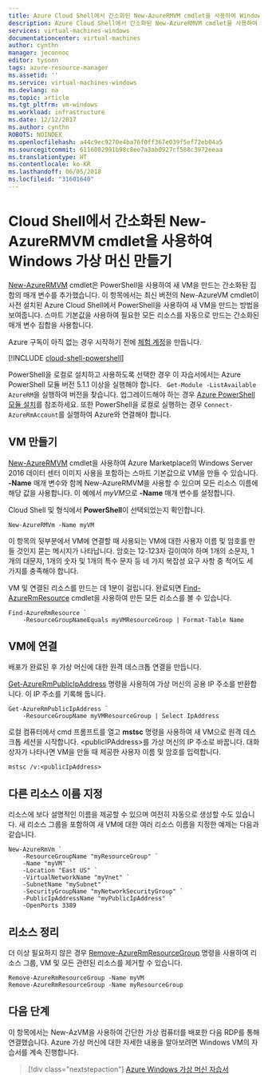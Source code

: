 ```yaml
---
title: Azure Cloud Shell에서 간소화된 New-AzureRMVM cmdlet을 사용하여 Windows VM 만들기 | Microsoft Docs
description: Azure Cloud Shell에서 간소화된 New-AzureRMVM cmdlet을 사용하여 Windows 가상 머신을 만드는 방법을 빠르게 이해합니다.
services: virtual-machines-windows
documentationcenter: virtual-machines
author: cynthn
manager: jeconnoc
editor: tysonn
tags: azure-resource-manager
ms.assetid: ''
ms.service: virtual-machines-windows
ms.devlang: na
ms.topic: article
ms.tgt_pltfrm: vm-windows
ms.workload: infrastructure
ms.date: 12/12/2017
ms.author: cynthn
ROBOTS: NOINDEX
ms.openlocfilehash: a44c9ec9270e4ba76f0ff367e039f5ef72eb04a5
ms.sourcegitcommit: 6116082991b98c8ee7a3ab0927cf588c3972eeaa
ms.translationtype: HT
ms.contentlocale: ko-KR
ms.lasthandoff: 06/05/2018
ms.locfileid: "31601640"
---
```

# <a name="create-a-windows-virtual-machine-with-the-simplified-new-azurermvm-cmdlet-in-cloud-shell"></a>Cloud Shell에서 간소화된 New-AzureRMVM cmdlet을 사용하여 Windows 가상 머신 만들기 

[New-AzureRMVM](/powershell/module/azurerm.resources/new-azurermvm) cmdlet은 PowerShell을 사용하여 새 VM을 만드는 간소화된 집합의 매개 변수를 추가했습니다. 이 항목에서는 최신 버전의 New-AzureVM cmdlet이 사전 설치된 Azure Cloud Shell에서 PowerShell을 사용하여 새 VM을 만드는 방법을 보여줍니다. 스마트 기본값을 사용하여 필요한 모든 리소스를 자동으로 만드는 간소화된 매개 변수 집합을 사용합니다. 

Azure 구독이 아직 없는 경우 시작하기 전에 [체험 계정](https://azure.microsoft.com/free/?WT.mc_id=A261C142F)을 만듭니다.


[!INCLUDE [cloud-shell-powershell](../../../includes/cloud-shell-powershell.md)]

PowerShell을 로컬로 설치하고 사용하도록 선택한 경우 이 자습서에서는 Azure PowerShell 모듈 버전 5.1.1 이상을 실행해야 합니다. ` Get-Module -ListAvailable AzureRM`을 실행하여 버전을 찾습니다. 업그레이드해야 하는 경우 [Azure PowerShell 모듈 설치](/powershell/azure/install-azurerm-ps)를 참조하세요. 또한 PowerShell을 로컬로 실행하는 경우 `Connect-AzureRmAccount`를 실행하여 Azure와 연결해야 합니다.

## <a name="create-the-vm"></a>VM 만들기

[New-AzureRMVM](/powershell/module/azurerm.resources/new-azurermvm) cmdlet을 사용하여 Azure Marketplace의 Windows Server 2016 데이터 센터 이미지 사용을 포함하는 스마트 기본값으로 VM을 만들 수 있습니다. **-Name** 매개 변수와 함께 New-AzureRMVM을 사용할 수 있으며 모든 리소스 이름에 해당 값을 사용합니다. 이 예에서 *myVM*으로 **-Name** 매개 변수를 설정합니다. 

Cloud Shell 및 형식에서 **PowerShell**이 선택되었는지 확인합니다.

```azurepowershell-interactive
New-AzureRMVm -Name myVM
```

이 항목의 뒷부분에서 VM에 연결할 때 사용되는 VM에 대한 사용자 이름 및 암호를 만들 것인지 묻는 메시지가 나타납니다. 암호는 12-123자 길이여야 하며 1개의 소문자, 1개의 대문자, 1개의 숫자 및 1개의 특수 문자 등 네 가지 복잡성 요구 사항 중 적어도 세 가지를 충족해야 합니다.

VM 및 연결된 리소스를 만드는 데 1분이 걸립니다. 완료되면 [Find-AzureRmResource](/powershell/module/azurerm.resources/find-azurermresource) cmdlet을 사용하여 만든 모든 리소스를 볼 수 있습니다.

```azurepowershell-interactive
Find-AzureRmResource `
    -ResourceGroupNameEquals myVMResourceGroup | Format-Table Name
```

## <a name="connect-to-the-vm"></a>VM에 연결

배포가 완료된 후 가상 머신에 대한 원격 데스크톱 연결을 만듭니다.

[Get-AzureRmPublicIpAddress](/powershell/module/azurerm.network/get-azurermpublicipaddress) 명령을 사용하여 가상 머신의 공용 IP 주소를 반환합니다. 이 IP 주소를 기록해 둡니다.

```azurepowershell-interactive
Get-AzureRmPublicIpAddress `
    -ResourceGroupName myVMResourceGroup | Select IpAddress
```

로컬 컴퓨터에서 cmd 프롬프트를 열고 **mstsc** 명령을 사용하여 새 VM으로 원격 데스크톱 세션을 시작합니다. &lt;publicIPAddress&gt;를 가상 머신의 IP 주소로 바꿉니다. 대화 상자가 나타나면 VM을 만들 때 제공한 사용자 이름 및 암호를 입력합니다.

```
mstsc /v:<publicIpAddress>
```
## <a name="specify-different-resource-names"></a>다른 리소스 이름 지정

리소스에 보다 설명적인 이름을 제공할 수 있으며 여전히 자동으로 생성할 수도 있습니다. 새 리소스 그룹을 포함하여 새 VM에 대한 여러 리소스 이름을 지정한 예제는 다음과 같습니다.

```azurepowershell-interactive
New-AzureRmVm `
    -ResourceGroupName "myResourceGroup" `
    -Name "myVM" `
    -Location "East US" `
    -VirtualNetworkName "myVnet" `
    -SubnetName "mySubnet" `
    -SecurityGroupName "myNetworkSecurityGroup" `
    -PublicIpAddressName "myPublicIpAddress" `
    -OpenPorts 3389
```

## <a name="clean-up-resources"></a>리소스 정리

더 이상 필요하지 않은 경우 [Remove-AzureRmResourceGroup](/powershell/module/azurerm.resources/remove-azurermresourcegroup) 명령을 사용하여 리소스 그룹, VM 및 모든 관련된 리소스를 제거할 수 있습니다.

```azurepowershell-interactive
Remove-AzureRmResourceGroup -Name myVM
Remove-AzureRmResourceGroup -Name myResourceGroup
```

## <a name="next-steps"></a>다음 단계

이 항목에서는 New-AzVM을 사용하여 간단한 가상 컴퓨터를 배포한 다음 RDP를 통해 연결했습니다. Azure 가상 머신에 대한 자세한 내용을 알아보려면 Windows VM의 자습서를 계속 진행합니다.

> [!div class="nextstepaction"]
> [Azure Windows 가상 머신 자습서](./tutorial-manage-vm.md)
